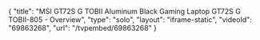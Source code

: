 {
    "title": "MSI GT72S G TOBII Aluminum Black Gaming Laptop GT72S G TOBII-805 - Overview",
    "type": "solo",
    "layout": "iframe-static",
    "videoId": "69863268",
    "url": "\/tvpembed\/69863268"
}